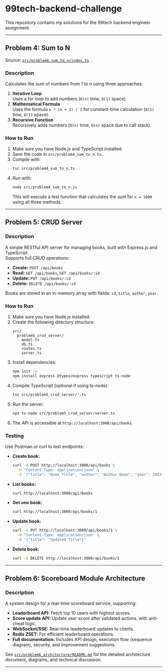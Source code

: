 # 99tech-backend-challenge

This repository contains my solutions for the 99tech backend engineer assignment.

---

## Problem 4: Sum to N

Source: [`src/problem4_sum_to_n/index.ts`](./src/problem4_sum_to_n/index.ts)

### Description

Calculates the sum of numbers from 1 to n using three approaches:

1. **Iterative Loop**  
   Uses a for loop to add numbers (`O(n)` time, `O(1)` space).
2. **Mathematical Formula**  
   Uses the formula `n * (n + 1) / 2` for constant-time calculation (`O(1)` time, `O(1)` space).
3. **Recursive Function**  
   Recursively adds numbers (`O(n)` time, `O(n)` space due to call stack).

### How to Run

1. Make sure you have Node.js and TypeScript installed.
2. Save the code in `src/problem4_sum_to_n.ts`.
3. Compile with:
   ```bash
   tsc src/problem4_sum_to_n.ts
   ```
4. Run with:
   ```bash
   node src/problem4_sum_to_n.js
   ```
   This will execute a test function that calculates the sum for `n = 1000` using all three methods.

---

## Problem 5: CRUD Server

### Description

A simple RESTful API server for managing books, built with Express.js and TypeScript.  
Supports full CRUD operations:

- **Create:** `POST /api/books`
- **Read:** `GET /api/books`, `GET /api/books/:id`
- **Update:** `PUT /api/books/:id`
- **Delete:** `DELETE /api/books/:id`

Books are stored in an in-memory array with fields: `id`, `title`, `author`, `year`.

### How to Run

1. Make sure you have Node.js installed.
2. Create the following directory structure:
   ```
   src/
     problem5_crud_server/
       model.ts
       db.ts
       routes.ts
       server.ts
   ```
3. Install dependencies:
   ```bash
   npm init -y
   npm install express @types/express typescript ts-node
   ```
4. Compile TypeScript (optional if using ts-node):
   ```bash
   tsc src/problem5_crud_server/*.ts
   ```
5. Run the server:
   ```bash
   npx ts-node src/problem5_crud_server/server.ts
   ```
6. The API is accessible at `http://localhost:3000/api/books`.

### Testing

Use Postman or curl to test endpoints:

- **Create book:**
  ```bash
  curl -X POST http://localhost:3000/api/books \
    -H "Content-Type: application/json" \
    -d '{"title": "Book Title", "author": "Author Name", "year": 2023}'
  ```
- **List books:**
  ```bash
  curl http://localhost:3000/api/books
  ```
- **Get one book:**
  ```bash
  curl http://localhost:3000/api/books/1
  ```
- **Update book:**
  ```bash
  curl -X PUT http://localhost:3000/api/books/1 \
    -H "Content-Type: application/json" \
    -d '{"title": "Updated Title"}'
  ```
- **Delete book:**
  ```bash
  curl -X DELETE http://localhost:3000/api/books/1
  ```

---

## Problem 6: Scoreboard Module Architecture

### Description

A system design for a real-time scoreboard service, supporting:

- **Leaderboard API:** Fetch top 10 users with highest scores.
- **Score update API:** Update user score after validated actions, with anti-cheat logic.
- **WebSocket/SSE:** Real-time leaderboard updates to clients.
- **Redis ZSET:** For efficient leaderboard operations.
- **Full documentation:** Includes API design, execution flow (sequence diagram), security, and improvement suggestions.

See [`src/problem6_architecture/README.md`](./src/problem6_architecture/README.md) for the detailed architecture document, diagrams, and technical discussion.

---
